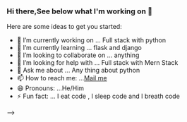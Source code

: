### Hi there,See below what I'm working on 👋

Here are some ideas to get you started:

- 🔭 I’m currently working on ... Full stack with python
- 🌱 I’m currently learning ... flask and django
- 👯 I’m looking to collaborate on ... anything 
- 🤔 I’m looking for help with ... Full stack with Mern Stack 
- 💬 Ask me about ... Any thing about python 
- 📫 How to reach me: ...[Mail me](mailto:raghavjoshi789@gmail.com)
- 😄 Pronouns: ...He/Him
- ⚡ Fun fact: ... I eat code , I sleep code and I breath code

-->

